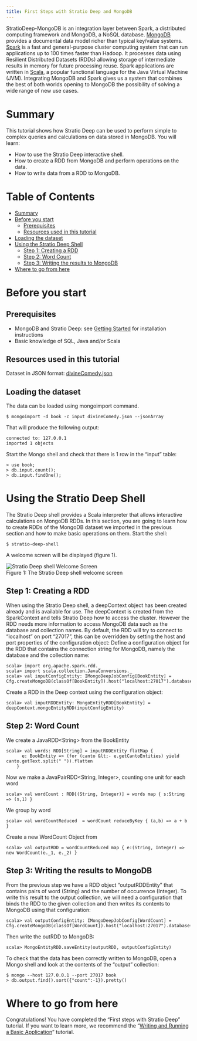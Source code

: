```yaml
---
title: First Steps with Stratio Deep and MongoDB
---
```


StratioDeep-MongoDB is an integration layer between Spark, a distributed computing framework and MongoDB, 
a NoSQL database. [MongoDB](http://www.mongodb.org/ "MongoDB website") provides a documental data model 
richer than typical key/value systems. [Spark](http://spark.incubator.apache.org/ "Spark website") is a 
fast and general-purpose cluster computing system that can run applications up to 100 times faster than Hadoop. 
It processes data using Resilient Distributed Datasets (RDDs) allowing storage of intermediate results in memory 
for future processing reuse. Spark applications are written in 
[Scala](http://www.scala-lang.org/ "The Scala programming language site"), a popular functional language for 
the Java Virtual Machine (JVM). Integrating MongoDB and Spark gives us a system that combines the best of both 
worlds opening to MongoDB the possibility of solving a wide range of new use cases.

Summary
=======

This tutorial shows how Stratio Deep can be used to perform simple to complex queries and calculations on data 
stored in MongoDB. You will learn:

-   How to use the Stratio Deep interactive shell.
-   How to create a RDD from MongoDB and perform operations on the data.
-   How to write data from a RDD to MongoDB.

Table of Contents
=================

-   [Summary](#summary)
-   [Before you start](#before-you-start)
    -   [Prerequisites](#prerequisites)
    -   [Resources used in this tutorial](#resources-used-in-this-tutorial)
-   [Loading the dataset](#loading-the-dataset)
-   [Using the Stratio Deep Shell](#using-the-stratio-deep-shell)
    -   [Step 1: Creating a RDD](#step-1-creating-a-rdd)
    -   [Step 2: Word Count](#step-2-word-count)
    -   [Step 3: Writing the results to MongoDB](#step-3-writing-the-results-to-mongodb)
-   [Where to go from here](#where-to-go-from-here)

Before you start
================

Prerequisites
-------------

-   MongoDB and Stratio Deep: see [Getting Started](/getting-started.html "Getting Started") for installation instructions
-   Basic knowledge of SQL, Java and/or Scala

Resources used in this tutorial
-------------------------------

Dataset in JSON format: [divineComedy.json](http://docs.openstratio.org/resources/datasets/divineComedy.json)

Loading the dataset
-------------------

The data can be loaded using mongoimport command.

~~~~ {.code}
$ mongoimport -d book -c input divineComedy.json --jsonArray
~~~~

That will produce the following output:

~~~~ {.code}
connected to: 127.0.0.1
imported 1 objects
~~~~

Start the Mongo shell and check that there is 1 row in the “input” table:

~~~~ {.code}
> use book;
> db.input.count();
> db.input.findOne();
~~~~

Using the Stratio Deep Shell
============================

The Stratio Deep shell provides a Scala interpreter that allows interactive calculations on MongoDB RDDs. In 
this section, you are going to learn how to create RDDs of the MongoDB dataset we imported in the previous 
section and how to make basic operations on them. Start the shell:

~~~~ {.code}
$ stratio-deep-shell
~~~~

A welcome screen will be displayed (figure 1).

![Stratio Deep shell Welcome Screen](http://www.openstratio.org/wp-content/uploads/2014/01/stratio-deep-shell-WelcomeScreen.png)  
Figure 1: The Stratio Deep shell welcome screen

Step 1: Creating a RDD
----------------------

When using the Stratio Deep shell, a deepContext object has been created already and is available for use.
The deepContext is created from the SparkContext and tells Stratio Deep how to access the cluster. However
the RDD needs more information to access MongoDB data such as the database and collection names. By default,
the RDD will try to connect to “localhost” on port “27017”, this can be overridden by setting the host and
port properties of the configuration object: Define a configuration object for the RDD that contains the
connection string for MongoDB, namely the database and the collection name:

~~~~ {.code}
scala> import org.apache.spark.rdd._
scala> import scala.collection.JavaConversions._
scala> val inputConfigEntity: IMongoDeepJobConfig[BookEntity] = Cfg.createMongoDB(classOf[BookEntity]).host("localhost:27017").database("book").collection("input").initialize
~~~~

Create a RDD in the Deep context using the configuration object:

~~~~ {.code}
scala> val inputRDDEntity: MongoEntityRDD[BookEntity] = deepContext.mongoEntityRDD(inputConfigEntity)
~~~~

Step 2: Word Count
------------------

We create a JavaRDD&lt;String> from the BookEntity

~~~~ {.code}
scala> val words: RDD[String] = inputRDDEntity flatMap {
      e: BookEntity => (for (canto &lt;- e.getCantoEntities) yield canto.getText.split(" ")).flatten
    }
~~~~

Now we make a JavaPairRDD&lt;String, Integer>, counting one unit for each word

~~~~ {.code}
scala> val wordCount : RDD[(String, Integer)] = words map { s:String => (s,1) }
~~~~

We group by word

~~~~ {.code}
scala> val wordCountReduced  = wordCount reduceByKey { (a,b) => a + b }
~~~~

Create a new WordCount Object from

~~~~ {.code}
scala> val outputRDD = wordCountReduced map { e:(String, Integer) => new WordCount(e._1, e._2) }
~~~~

Step 3: Writing the results to MongoDB
--------------------------------------

From the previous step we have a RDD object “outputRDDEntity” that contains pairs of word (String)
and the number of occurrence (Integer). To write this result to the output collection, we will need
a configuration that binds the RDD to the given collection and then writes its contents to MongoDB 
using that configuration:

~~~~ {.code}
scala> val outputConfigEntity: IMongoDeepJobConfig[WordCount] = Cfg.createMongoDB(classOf[WordCount]).host("localhost:27017").database("book").collection("output").initialize
~~~~

Then write the outRDD to MongoDB:

~~~~ {.code}
scala> MongoEntityRDD.saveEntity(outputRDD, outputConfigEntity)
~~~~

To check that the data has been correctly written to MongoDB, open a Mongo shell and look at the contents 
of the “output” collection:

~~~~ {.code}
$ mongo --host 127.0.0.1 --port 27017 book
> db.output.find().sort({"count":-1}).pretty()
~~~~

Where to go from here
=====================

Congratulations! You have completed the “First steps with Stratio Deep” tutorial. If you want to learn more, 
we recommend the “[Writing and Running a Basic Application](t40-basic-application.html "Writing and Running a Basic Application")” tutorial.
